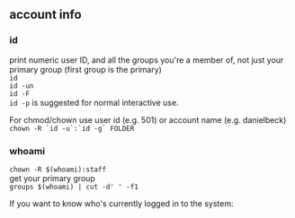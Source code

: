 ## account info

### id  
print numeric user ID, and all the groups you're a member of, not just your primary group (first group is the primary)  
`id`  
`id -un`  
`id -F`  
`id -p` is suggested for normal interactive use.

For chmod/chown use user id (e.g. 501) or account name (e.g. danielbeck)  
``chown -R `id -u`:`id -g` FOLDER``

### whoami  
`chown -R $(whoami):staff`   
get your primary group  
``groups $(whoami) | cut -d' ' -f1``



If you want to know who's currently logged in to the system:


